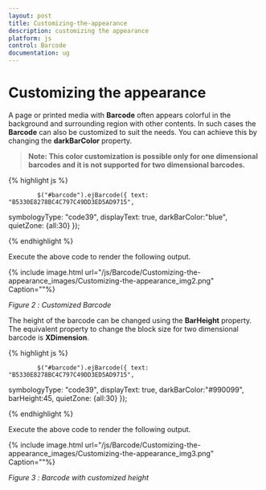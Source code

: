 ```yaml
---
layout: post
title: Customizing-the-appearance
description: customizing the appearance
platform: js
control: Barcode
documentation: ug
---
```


# Customizing the appearance

A page or printed media with **Barcode** often appears colorful in the background and surrounding region with other contents. In such cases the **Barcode** can also be customized to suit the needs. You can achieve this by changing the **darkBarColor** property.


>   **Note: This color customization is possible only for one dimensional barcodes and it is not supported for two dimensional barcodes.**



{% highlight js %}

            $("#barcode").ejBarcode({ text: "B5330E8278BC4C797C49DD3ED5AD9715", 
symbologyType: "code39", 
displayText: true, 
darkBarColor:"blue",
            quietZone: {all:30} });


{% endhighlight %}



Execute the above code to render the following output.



{% include image.html url="/js/Barcode/Customizing-the-appearance_images/Customizing-the-appearance_img2.png" Caption=""%}

_Figure_ _2_ _: Customized Barcode_

The height of the barcode can be changed using the **BarHeight** property. The equivalent property to change the block size for two dimensional barcode is **XDimension**.



{% highlight js %}

            $("#barcode").ejBarcode({ text: "B5330E8278BC4C797C49DD3ED5AD9715", 
symbologyType: "code39", 
            displayText: true, 
            darkBarColor:"#990099",
            barHeight:45,
            quietZone: {all:30} });


{% endhighlight %}



Execute the above code to render the following output.


{% include image.html url="/js/Barcode/Customizing-the-appearance_images/Customizing-the-appearance_img3.png" Caption=""%}

_Figure_ _3_ _: Barcode with customized height_



